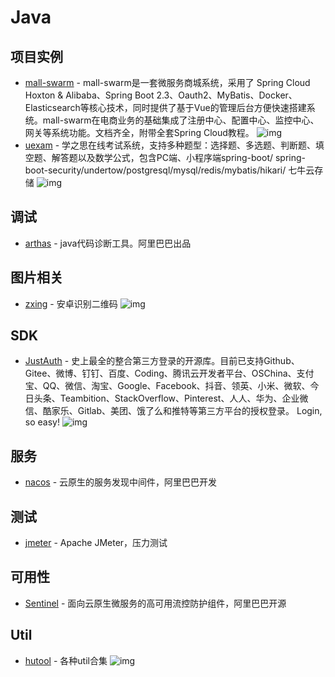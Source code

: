 # Java

## 项目实例

- [mall-swarm](https://github.com/macrozheng/mall-swarm) - mall-swarm是一套微服务商城系统，采用了 Spring Cloud Hoxton &amp; Alibaba、Spring Boot 2.3、Oauth2、MyBatis、Docker、Elasticsearch等核心技术，同时提供了基于Vue的管理后台方便快速搭建系统。mall-swarm在电商业务的基础集成了注册中心、配置中心、监控中心、网关等系统功能。文档齐全，附带全套Spring Cloud教程。 ![img](https://img.shields.io/github/stars/macrozheng/mall-swarm)
- [uexam](https://github.com/alvis-u/uexam) - 学之思在线考试系统，支持多种题型：选择题、多选题、判断题、填空题、解答题以及数学公式，包含PC端、小程序端spring-boot/
spring-boot-security/undertow/postgresql/mysql/redis/mybatis/hikari/
七牛云存储 ![img](https://img.shields.io/github/stars/alvis-u/uexam)

## 调试

- [arthas](https://github.com/alibaba/arthas) - java代码诊断工具。阿里巴巴出品


## 图片相关

- [zxing](https://github.com/zxing/zxing) - 安卓识别二维码 ![img](https://img.shields.io/github/stars/zxing/zxing)

## SDK

- [JustAuth](https://github.com/justauth/JustAuth) -  史上最全的整合第三方登录的开源库。目前已支持Github、Gitee、微博、钉钉、百度、Coding、腾讯云开发者平台、OSChina、支付宝、QQ、微信、淘宝、Google、Facebook、抖音、领英、小米、微软、今日头条、Teambition、StackOverflow、Pinterest、人人、华为、企业微信、酷家乐、Gitlab、美团、饿了么和推特等第三方平台的授权登录。 Login, so easy! ![img](https://img.shields.io/github/stars/justauth/JustAuth)

## 服务

- [nacos](https://github.com/alibaba/nacos) - 云原生的服务发现中间件，阿里巴巴开发

## 测试

- [jmeter](https://github.com/apache/jmeter) - Apache JMeter，压力测试

## 可用性

- [Sentinel](https://github.com/alibaba/Sentinel) - 面向云原生微服务的高可用流控防护组件，阿里巴巴开源

## Util

- [hutool](https://github.com/looly/hutool) - 各种util合集 ![img](https://img.shields.io/github/stars/looly/hutool)